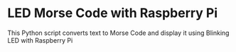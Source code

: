 # LED Morse Code with Raspberry Pi
This Python script converts text to Morse Code and display it using Blinking LED with Raspberry Pi
